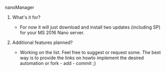 nanoManager

1. What's it for?
	
	- For now it will just download and install two updates (including SP) for your MS 2016 Nano server.

2. Additional features planned?

	- Working on the list. Feel free to suggest or request some. The best way is to provide the links on howto implement the desired automation or fork - add - commit ;)
